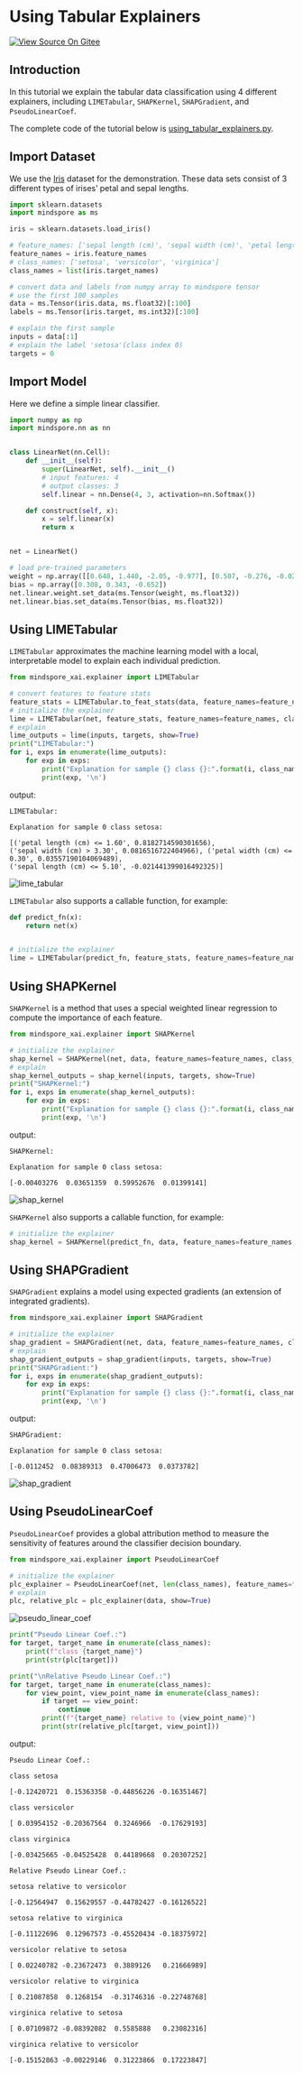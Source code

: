 # Using Tabular Explainers

[![View Source On Gitee](https://mindspore-website.obs.cn-north-4.myhuaweicloud.com/website-images/r2.2/resource/_static/logo_source_en.svg)](https://gitee.com/mindspore/docs/blob/r2.2/docs/xai/docs/source_en/using_tabular_explainers.md)

## Introduction

In this tutorial we explain the tabular data classification using 4 different explainers, including `LIMETabular`,
`SHAPKernel`, `SHAPGradient`, and `PseudoLinearCoef`.

The complete code of the tutorial below is [using_tabular_explainers.py](https://gitee.com/mindspore/xai/blob/master/examples/using_tabular_explainers.py).

## Import Dataset

We use the [Iris](https://scikit-learn.org/stable/auto_examples/datasets/plot_iris_dataset.html) dataset for the demonstration.
These data sets consist of 3 different types of irises’ petal and sepal lengths.

```python
import sklearn.datasets
import mindspore as ms

iris = sklearn.datasets.load_iris()

# feature_names: ['sepal length (cm)', 'sepal width (cm)', 'petal length (cm)', 'petal width (cm)']
feature_names = iris.feature_names
# class_names: ['setosa', 'versicolor', 'virginica']
class_names = list(iris.target_names)

# convert data and labels from numpy array to mindspore tensor
# use the first 100 samples
data = ms.Tensor(iris.data, ms.float32)[:100]
labels = ms.Tensor(iris.target, ms.int32)[:100]

# explain the first sample
inputs = data[:1]
# explain the label 'setosa'(class index 0)
targets = 0
```

## Import Model

Here we define a simple linear classifier.

```python
import numpy as np
import mindspore.nn as nn


class LinearNet(nn.Cell):
    def __init__(self):
        super(LinearNet, self).__init__()
        # input features: 4
        # output classes: 3
        self.linear = nn.Dense(4, 3, activation=nn.Softmax())

    def construct(self, x):
        x = self.linear(x)
        return x


net = LinearNet()

# load pre-trained parameters
weight = np.array([[0.648, 1.440, -2.05, -0.977], [0.507, -0.276, -0.028, -0.626], [-1.125, -1.183, 2.099, 1.605]])
bias = np.array([0.308, 0.343, -0.652])
net.linear.weight.set_data(ms.Tensor(weight, ms.float32))
net.linear.bias.set_data(ms.Tensor(bias, ms.float32))
```

## Using LIMETabular

`LIMETabular` approximates the machine learning model with a local, interpretable model to explain each individual
prediction.

```python
from mindspore_xai.explainer import LIMETabular

# convert features to feature stats
feature_stats = LIMETabular.to_feat_stats(data, feature_names=feature_names)
# initialize the explainer
lime = LIMETabular(net, feature_stats, feature_names=feature_names, class_names=class_names)
# explain
lime_outputs = lime(inputs, targets, show=True)
print("LIMETabular:")
for i, exps in enumerate(lime_outputs):
    for exp in exps:
        print("Explanation for sample {} class {}:".format(i, class_names[targets]))
        print(exp, '\n')
```

output:

```text
LIMETabular:

Explanation for sample 0 class setosa:

[('petal length (cm) <= 1.60', 0.8182714590301656),
('sepal width (cm) > 3.30', 0.0816516722404966), ('petal width (cm) <= 0.30', 0.03557190104069489),
('sepal length (cm) <= 5.10', -0.021441399016492325)]
```

![lime_tabular](./images/lime_tabular.png)

`LIMETabular` also supports a callable function, for example:

```python
def predict_fn(x):
    return net(x)


# initialize the explainer
lime = LIMETabular(predict_fn, feature_stats, feature_names=feature_names, class_names=class_names)
```

## Using SHAPKernel

`SHAPKernel` is a method that uses a special weighted linear regression to compute the importance of each feature.

```python
from mindspore_xai.explainer import SHAPKernel

# initialize the explainer
shap_kernel = SHAPKernel(net, data, feature_names=feature_names, class_names=class_names)
# explain
shap_kernel_outputs = shap_kernel(inputs, targets, show=True)
print("SHAPKernel:")
for i, exps in enumerate(shap_kernel_outputs):
    for exp in exps:
        print("Explanation for sample {} class {}:".format(i, class_names[targets]))
        print(exp, '\n')
```

output:

```text
SHAPKernel:

Explanation for sample 0 class setosa:

[-0.00403276  0.03651359  0.59952676  0.01399141]
```

![shap_kernel](./images/shap_kernel.png)

`SHAPKernel` also supports a callable function, for example:

```python
# initialize the explainer
shap_kernel = SHAPKernel(predict_fn, data, feature_names=feature_names, class_names=class_names)
```

## Using SHAPGradient

`SHAPGradient` explains a model using expected gradients (an extension of integrated gradients).

```python
from mindspore_xai.explainer import SHAPGradient

# initialize the explainer
shap_gradient = SHAPGradient(net, data, feature_names=feature_names, class_names=class_names)
# explain
shap_gradient_outputs = shap_gradient(inputs, targets, show=True)
print("SHAPGradient:")
for i, exps in enumerate(shap_gradient_outputs):
    for exp in exps:
        print("Explanation for sample {} class {}:".format(i, class_names[targets]))
        print(exp, '\n')
```

output:

```text
SHAPGradient:

Explanation for sample 0 class setosa:

[-0.0112452  0.08389313  0.47006473  0.0373782]
```

![shap_gradient](./images/shap_gradient.png)

## Using PseudoLinearCoef

`PseudoLinearCoef` provides a global attribution method to measure the sensitivity of features around the classifier decision boundary.

```python
from mindspore_xai.explainer import PseudoLinearCoef

# initialize the explainer
plc_explainer = PseudoLinearCoef(net, len(class_names), feature_names=feature_names, class_names=class_names)
# explain
plc, relative_plc = plc_explainer(data, show=True)
```

![pseudo_linear_coef](./images/PLC.png)

```python
print("Pseudo Linear Coef.:")
for target, target_name in enumerate(class_names):
    print(f"class {target_name}")
    print(str(plc[target]))

print("\nRelative Pseudo Linear Coef.:")
for target, target_name in enumerate(class_names):
    for view_point, view_point_name in enumerate(class_names):
        if target == view_point:
            continue
        print(f"{target_name} relative to {view_point_name}")
        print(str(relative_plc[target, view_point]))
```

output:

```text
Pseudo Linear Coef.:

class setosa

[-0.12420721  0.15363358 -0.44856226 -0.16351467]

class versicolor

[ 0.03954152 -0.20367564  0.3246966  -0.17629193]

class virginica

[-0.03425665 -0.04525428  0.44189668  0.20307252]

Relative Pseudo Linear Coef.:

setosa relative to versicolor

[-0.12564947  0.15629557 -0.44782427 -0.16126522]

setosa relative to virginica

[-0.11122696  0.12967573 -0.45520434 -0.18375972]

versicolor relative to setosa

[ 0.02240782 -0.23672473  0.3889126   0.21666989]

versicolor relative to virginica

[ 0.21087858  0.1268154  -0.31746316 -0.22748768]

virginica relative to setosa

[ 0.07109872 -0.08392082  0.5585888   0.23082316]

virginica relative to versicolor

[-0.15152863 -0.00229146  0.31223866  0.17223847]
```
